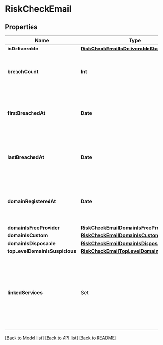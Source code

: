 # RiskCheckEmail

## Properties
Name | Type | Description | Notes
------------ | ------------- | ------------- | -------------
**isDeliverable** | [**RiskCheckEmailIsDeliverableStatus**](RiskCheckEmailIsDeliverableStatus.md) |  | 
**breachCount** | **Int** | Count of all known breaches of this email address if known. | 
**firstBreachedAt** | **Date** | A date in the format YYYY-MM-DD (RFC 3339 Section 5.6). | 
**lastBreachedAt** | **Date** | A date in the format YYYY-MM-DD (RFC 3339 Section 5.6). | 
**domainRegisteredAt** | **Date** | A date in the format YYYY-MM-DD (RFC 3339 Section 5.6). | 
**domainIsFreeProvider** | [**RiskCheckEmailDomainIsFreeProvider**](RiskCheckEmailDomainIsFreeProvider.md) |  | 
**domainIsCustom** | [**RiskCheckEmailDomainIsCustom**](RiskCheckEmailDomainIsCustom.md) |  | 
**domainIsDisposable** | [**RiskCheckEmailDomainIsDisposable**](RiskCheckEmailDomainIsDisposable.md) |  | 
**topLevelDomainIsSuspicious** | [**RiskCheckEmailTopLevelDomainIsSuspicious**](RiskCheckEmailTopLevelDomainIsSuspicious.md) |  | 
**linkedServices** | Set<RiskCheckLinkedService> | A list of online services where this email address has been detected to have accounts or other activity. | 

[[Back to Model list]](../README.md#documentation-for-models) [[Back to API list]](../README.md#documentation-for-api-endpoints) [[Back to README]](../README.md)


